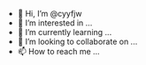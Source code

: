 - 👋 Hi, I’m @cyyfjw
- 👀 I’m interested in ...
- 🌱 I’m currently learning ...
- 💞️ I’m looking to collaborate on ...
- 📫 How to reach me ...

<!---
cyyfjw/cyyfjw is a ✨ special ✨ repository because its `README.md` (this file) appears on your GitHub profile.
You can click the Preview link to take a look at your changes.
--->
